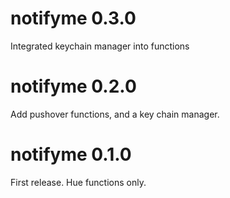 # notifyme 0.3.0

Integrated keychain manager into functions

# notifyme 0.2.0

Add pushover functions, and a key chain manager.

# notifyme 0.1.0

First release. Hue functions only.
